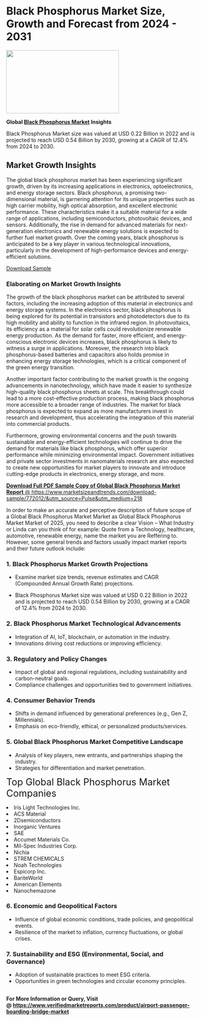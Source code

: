 <H1>Black Phosphorus Market Size, Growth and Forecast from 2024 - 2031</H1><img class="aligncenter size-medium wp-image-584254" src="https://thirdeyenews.in/wp-content/uploads/2024/09/Global-Market-Research-300x168.jpeg" alt="" width="300" height="168" /><p><strong>Global&nbsp;<a href="https://www.marketsizeandtrends.com/download-sample/772012/&amp;utm_source=Pulse&amp;utm_medium=218">Black Phosphorus Market</a> Insights</strong></p><p>Black Phosphorus Market size was valued at USD 0.22 Billion in 2022 and is projected to reach USD 0.54 Billion by 2030, growing at a CAGR of 12.4% from 2024 to 2030.</p><p><h2>Market Growth Insights</h2> <p>The global black phosphorus market has been experiencing significant growth, driven by its increasing applications in electronics, optoelectronics, and energy storage sectors. Black phosphorus, a promising two-dimensional material, is garnering attention for its unique properties such as high carrier mobility, high optical absorption, and excellent electronic performance. These characteristics make it a suitable material for a wide range of applications, including semiconductors, photovoltaic devices, and sensors. Additionally, the rise in demand for advanced materials for next-generation electronics and renewable energy solutions is expected to further fuel market growth. Over the coming years, black phosphorus is anticipated to be a key player in various technological innovations, particularly in the development of high-performance devices and energy-efficient solutions.</p> <p><a href="#">Download Sample</a></p> <h3>Elaborating on Market Growth Insights</h3> <p>The growth of the black phosphorus market can be attributed to several factors, including the increasing adoption of this material in electronics and energy storage systems. In the electronics sector, black phosphorus is being explored for its potential in transistors and photodetectors due to its high mobility and ability to function in the infrared region. In photovoltaics, its efficiency as a material for solar cells could revolutionize renewable energy production. As the demand for faster, more efficient, and energy-conscious electronic devices increases, black phosphorus is likely to witness a surge in applications. Moreover, the research into black phosphorus-based batteries and capacitors also holds promise in enhancing energy storage technologies, which is a critical component of the green energy transition. <p>Another important factor contributing to the market growth is the ongoing advancements in nanotechnology, which have made it easier to synthesize high-quality black phosphorus sheets at scale. This breakthrough could lead to a more cost-effective production process, making black phosphorus more accessible to a broader range of industries. The market for black phosphorus is expected to expand as more manufacturers invest in research and development, thus accelerating the integration of this material into commercial products.</p> <p>Furthermore, growing environmental concerns and the push towards sustainable and energy-efficient technologies will continue to drive the demand for materials like black phosphorus, which offer superior performance while minimizing environmental impact. Government initiatives and private sector investments in nanomaterials research are also expected to create new opportunities for market players to innovate and introduce cutting-edge products in electronics, energy storage, and more.</p> <p><a href="#"></p><p><span class=""><strong>Download Full PDF Sample Copy of Global Black Phosphorus Market Report</strong> @ <a href="https://www.marketsizeandtrends.com/download-sample/772012/&amp;utm_source=Pulse&amp;utm_medium=218" target="_blank">https://www.marketsizeandtrends.com/download-sample/772012/&amp;utm_source=Pulse&amp;utm_medium=218</a></span></p><p>In order to make an accurate and perceptive description of future scope of a Global&nbsp;Black Phosphorus Market Market as Global&nbsp;Black Phosphorus Market Market of 2025, you need to describe a clear Vision &ndash; What Industry or Linda can you think of for example: Quote from a Technology, healthcare, automotive, renewable energy, name the market you are Reffering to. However, some general trends and factors usually impact market reports and their future outlook include:</p><h3>1.&nbsp;<strong>Black Phosphorus Market Growth Projections</strong></h3><ul><li>Examine market size trends, revenue estimates and CAGR (Compounded Annual Growth Rate) projections.</li><li><p>Black Phosphorus Market size was valued at USD 0.22 Billion in 2022 and is projected to reach USD 0.54 Billion by 2030, growing at a CAGR of 12.4% from 2024 to 2030.</p></li></ul><h3>2.&nbsp;<strong>Black Phosphorus Market Technological Advancements</strong></h3><ul><li>Integration of AI, IoT, blockchain, or automation in the industry.</li><li>Innovations driving cost reductions or improving efficiency.</li></ul><h3>3.&nbsp;<strong>Regulatory and Policy Changes</strong></h3><ul><li>Impact of global and regional regulations, including sustainability and carbon-neutral goals.</li><li>Compliance challenges and opportunities tied to government initiatives.</li></ul><h3>4.&nbsp;<strong>Consumer Behavior Trends</strong></h3><ul><li>Shifts in demand influenced by generational preferences (e.g., Gen Z, Millennials).</li><li>Emphasis on eco-friendly, ethical, or personalized products/services.</li></ul><h3>5.&nbsp;<strong>Global Black Phosphorus Market Competitive Landscape</strong></h3><ul><li>Analysis of key players, new entrants, and partnerships shaping the industry.</li><li>Strategies for differentiation and market penetration.</li></ul><p data-pm-slice="1 1 []"><span style="color: inherit; font-family: inherit; font-size: 25px;">Top Global Black Phosphorus Market Companies</span></p><div class="" data-test-id=""><p><li>Iris Light Technologies Inc.</li><li> ACS Material</li><li> 2Dsemiconductors</li><li> Inorganic Ventures</li><li> SAE</li><li> Accumet Materials Co.</li><li> Mil-Spec Industries Corp.</li><li> Nichia</li><li> STREM CHEMICALS</li><li> Noah Technologies</li><li> Espicorp Inc.</li><li> BariteWorld</li><li> American Elements</li><li> Nanochemazone</li></p></div><h3>6.&nbsp;<strong>Economic and Geopolitical Factors</strong></h3><ul><li>Influence of global economic conditions, trade policies, and geopolitical events.</li><li>Resilience of the market to inflation, currency fluctuations, or global crises.</li></ul><h3>7.&nbsp;<strong>Sustainability and ESG (Environmental, Social, and Governance)</strong></h3><ul><li>Adoption of sustainable practices to meet ESG criteria.</li><li>Opportunities in green technologies and circular economy principles.</li></ul><h2><strong style="font-size: 14px;">For More Information or Query, Visit @&nbsp;</strong><a style="background-color: #ffffff; font-size: 14px;" href="https://www.marketsizeandtrends.com/report/black-phosphorus-market/" target="_blank">https://www.verifiedmarketreports.com/product/airport-passenger-boarding-bridge-market</a></h2>
